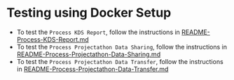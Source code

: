 # Testing using Docker Setup

- To test the `Process KDS Report`, follow the instructions in [README-Process-KDS-Report.md](./README-Process-KDS-Report.md)
- To test the `Process Projectathon Data Sharing`, follow the instructions in [README-Process-Projectathon-Data-Sharing.md](./README-Process-Projectathon-Data-Sharing.md)
- To test the `Process Projectathon Data Transfer`, follow the instructions in [README-Process-Projectathon-Data-Transfer.md](./README-Process-Projectathon-Data-Transfer.md)